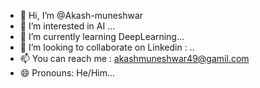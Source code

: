 - 👋 Hi, I’m @Akash-muneshwar
- 👀 I’m interested in AI ...
- 🌱 I’m currently learning DeepLearning...
- 💞️ I’m looking to collaborate on Linkedin : ..
- 📫 You can reach me : akashmuneshwar49@gamil.com
- 😄 Pronouns: He/Him...


<!---
Akash-muneshwar/Akash-muneshwar is a ✨ special ✨ repository because its `README.md`  (this file) appears on your GitHub profile.
You can click the Preview link to take a look at your changes.
--->
